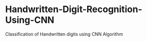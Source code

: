 # Handwritten-Digit-Recognition-Using-CNN
Classification of Handwritten digits using CNN Algorithm 
